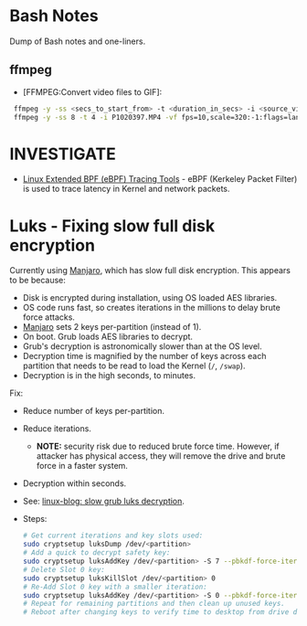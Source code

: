 Bash Notes
==========

Dump of Bash notes and one-liners.


ffmpeg
------

* [FFMPEG:Convert video files to GIF]:

```bash
 ffmpeg -y -ss <secs_to_start_from> -t <duration_in_secs> -i <source_video> -vf fps=10,scale=320:-1:flags=lanczos,palettegen palette.png && ffmpeg -ss <secs_to_start_from> -t <duration_in_secs> -i <source_video> -i palette.png -filter_complex "fps=10,scale=320:-1:flags=lanczos[x];[x][1:v]paletteuse" <output.gif>
 ffmpeg -y -ss 8 -t 4 -i P1020397.MP4 -vf fps=10,scale=320:-1:flags=lanczos,palettegen palette.png && ffmpeg -ss 8 -t 4 -i P1020397.MP4 -i palette.png -filter_complex "fps=10,scale=320:-1:flags=lanczos[x];[x][1:v]paletteuse" output4.gif
```

INVESTIGATE
===========

* [Linux Extended BPF (eBPF) Tracing Tools] - eBPF (Kerkeley Packet Filter) is
  used to trace latency in Kernel and network packets.

Luks - Fixing slow full disk encryption
=======================================

Currently using [Manjaro], which has slow full disk encryption. This appears to
be because:

* Disk is encrypted during installation, using OS loaded AES libraries.
* OS code runs fast, so creates iterations in the millions to delay brute force
  attacks.
* [Manjaro] sets 2 keys per-partition (instead of 1).
* On boot. Grub loads AES libraries to decrypt.
* Grub's decryption is astronomically slower than at the OS level.
* Decryption time is magnified by the number of keys across each partition that
  needs to be read to load the Kernel (`/`, `/swap`).
* Decryption is in the high seconds, to minutes.

Fix:

* Reduce number of keys per-partition.
* Reduce iterations.
    * **NOTE:** security risk due to reduced brute force time. However, if
      attacker has physical access, they will remove the drive and brute force
      in a faster system.
* Decryption within seconds.
* See: [linux-blog: slow grub luks decryption].
* Steps:

  ```bash
  # Get current iterations and key slots used:
  sudo cryptsetup luksDump /dev/<partition>
  # Add a quick to decrypt safety key:
  sudo cryptsetup luksAddKey /dev/<partition> -S 7 --pbkdf-force-iterations 200000
  # Delete Slot 0 key:
  sudo cryptsetup luksKillSlot /dev/<partition> 0
  # Re-Add Slot 0 key with a smaller iteration:
  sudo cryptsetup luksAddKey /dev/<partition> -S 0 --pbkdf-force-iterations 200000
  # Repeat for remaining partitions and then clean up unused keys.
  # Reboot after changing keys to verify time to desktop from drive decryption.
  ```

[FFMPEG: Convert video files to GIF]: https://superuser.com/questions/556029/how-do-i-convert-a-video-to-gif-using-ffmpeg-with-reasonable-quality#556031
[Linux Extended BPF (eBPF) Tracing Tools]: http://www.brendangregg.com/ebpf.html
[Manjaro]: https://manjaro.org/get-manjaro/
[linux-blog: slow grub luks decryption]: https://linux-blog.anracom.com/2018/11/30/full-encryption-with-luks-sha512-aes-xts-plain64-grub2-really-slow/
